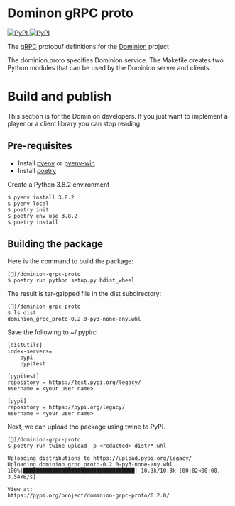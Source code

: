 # Dominon gRPC proto
[
![PyPI](https://img.shields.io/pypi/v/dominion-grpc-proto.svg)
![PyPI](https://img.shields.io/github/license/the-gigi/dominion-grpc-proto.svg)
](https://pypi.org/project/dominion-grpc-proto/)



The [gRPC](https://grpc.io/) protobuf definitions for the [Dominion](https://github.com/the-gigi/dominion) project

The dominion.proto specifies Dominion service. The Makefile creates two Python modules that can be used by the Dominion server and clients.
  
# Build and publish

This section is for the Dominion developers. 
If you just want to implement a player or a client library you can stop reading.


## Pre-requisites

- Install [pyenv](https://github.com/pyenv/pyenv) or [pyenv-win](https://github.com/pyenv-win/pyenv-win)
- Install [poetry](https://python-poetry.org/docs/#installation)

Create a Python 3.8.2 environment

```
$ pyenv install 3.8.2
$ pyenv local
$ poetry init
$ poetry env use 3.8.2
$ poetry install
```


## Building the package

Here is the command to build the package:

```
(🐙)/dominion-grpc-proto
$ poetry run python setup.py bdist_wheel
``` 

The result is tar-gzipped file in the dist subdirectory:

```
(🐙)/dominion-grpc-proto
$ ls dist
dominion_grpc_proto-0.2.0-py3-none-any.whl
```

Save the following to ~/.pypirc

```
[distutils]
index-servers=
    pypi
    pypitest

[pypitest]
repository = https://test.pypi.org/legacy/
username = <your user name>

[pypi]
repository = https://pypi.org/legacy/
username = <your user name>
```

Next, we can upload the package using twine to PyPI.

```
(🐙)/dominion-grpc-proto
$ poetry run twine upload -p <redacted> dist/*.whl

Uploading distributions to https://upload.pypi.org/legacy/
Uploading dominion_grpc_proto-0.2.0-py3-none-any.whl
100%|███████████████████████████████████| 10.3k/10.3k [00:02<00:00, 3.54kB/s]

View at:
https://pypi.org/project/dominion-grpc-proto/0.2.0/
```

